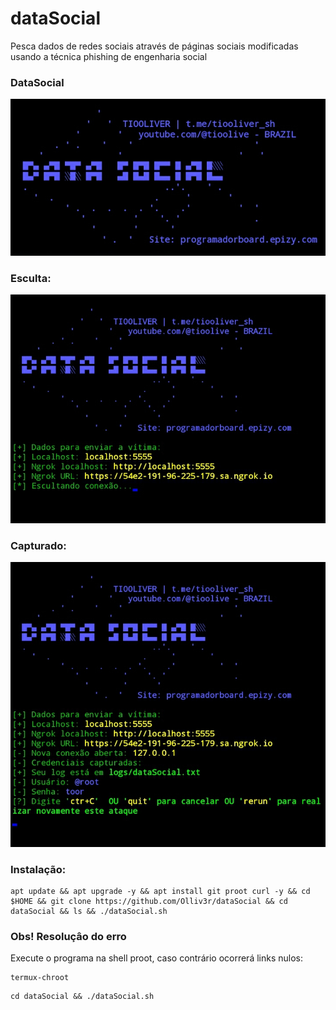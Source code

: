 # dataSocial
Pesca dados de redes sociais através de páginas sociais modificadas usando a técnica phishing de engenharia social

### DataSocial
![main](https://github.com/Olliv3r/dataSocial/blob/main/media/main.jpg)

### Esculta:
![main](https://github.com/Olliv3r/dataSocial/blob/main/media/wait.jpg)
### Capturado:
![main](https://github.com/Olliv3r/dataSocial/blob/main/media/dataCaptured.jpg)

### Instalação:
```
apt update && apt upgrade -y && apt install git proot curl -y && cd $HOME && git clone https://github.com/Olliv3r/dataSocial && cd dataSocial && ls && ./dataSocial.sh
```

### Obs! Resoluçâo do erro
Execute o programa na shell proot, caso contrário ocorrerá links nulos:
```
termux-chroot
```
```
cd dataSocial && ./dataSocial.sh
```
